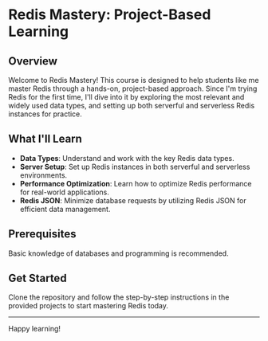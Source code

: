 # Redis Mastery: Project-Based Learning

## Overview

Welcome to Redis Mastery! This course is designed to help students like me master Redis through a hands-on, project-based approach. Since I'm trying Redis for the first time, I'll dive into it by exploring the most relevant and widely used data types, and setting up both serverful and serverless Redis instances for practice.

## What I'll Learn

- **Data Types**: Understand and work with the key Redis data types.
- **Server Setup**: Set up Redis instances in both serverful and serverless environments.
- **Performance Optimization**: Learn how to optimize Redis performance for real-world applications.
- **Redis JSON**: Minimize database requests by utilizing Redis JSON for efficient data management.

## Prerequisites

Basic knowledge of databases and programming is recommended.

## Get Started

Clone the repository and follow the step-by-step instructions in the provided projects to start mastering Redis today.

---

Happy learning!
